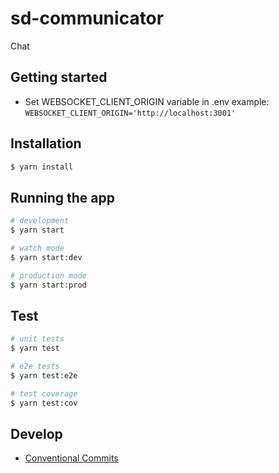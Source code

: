 # sd-communicator
Chat

## Getting started
* Set WEBSOCKET_CLIENT_ORIGIN variable in .env
  example: `WEBSOCKET_CLIENT_ORIGIN='http://localhost:3001'`

## Installation

```bash
$ yarn install
```

## Running the app

```bash
# development
$ yarn start

# watch mode
$ yarn start:dev

# production mode
$ yarn start:prod
```

## Test

```bash
# unit tests
$ yarn test

# e2e tests
$ yarn test:e2e

# test coverage
$ yarn test:cov
```

## Develop
* [Conventional Commits](https://www.conventionalcommits.org/en/v1.0.0/)